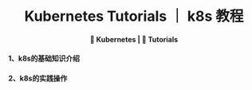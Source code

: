 <h1 align=center>Kubernetes Tutorials ｜ k8s 教程</h1>
<h4 align=center>🌈 Kubernetes | 📰 Tutorials</h4>

#### 1、k8s的基础知识介绍

#### 2、k8s的实践操作

